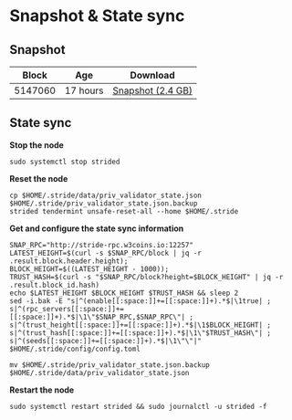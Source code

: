 # Snapshot & State sync

## Snapshot

|     Block   |     Age     |   Download  |
| ----------- | ----------- | ----------- |
|   5147060   |  17 hours | [Snapshot (2.4 GB)](https://s3.eu-central-1.amazonaws.com/w3coins.io/snapshots/stride-mainnet/stride_snapsot_latest.tar.lz4)  |

## State sync

**Stop the node**

```
sudo systemctl stop strided
```

**Reset the node**

```
cp $HOME/.stride/data/priv_validator_state.json $HOME/.stride/priv_validator_state.json.backup
strided tendermint unsafe-reset-all --home $HOME/.stride
```

**Get and configure the state sync information**

```
SNAP_RPC="http://stride-rpc.w3coins.io:12257"
LATEST_HEIGHT=$(curl -s $SNAP_RPC/block | jq -r .result.block.header.height);
BLOCK_HEIGHT=$((LATEST_HEIGHT - 1000));
TRUST_HASH=$(curl -s "$SNAP_RPC/block?height=$BLOCK_HEIGHT" | jq -r .result.block_id.hash) 
echo $LATEST_HEIGHT $BLOCK_HEIGHT $TRUST_HASH && sleep 2
sed -i.bak -E "s|^(enable[[:space:]]+=[[:space:]]+).*$|\1true| ;
s|^(rpc_servers[[:space:]]+=[[:space:]]+).*$|\1\"$SNAP_RPC,$SNAP_RPC\"| ;
s|^(trust_height[[:space:]]+=[[:space:]]+).*$|\1$BLOCK_HEIGHT| ;
s|^(trust_hash[[:space:]]+=[[:space:]]+).*$|\1\"$TRUST_HASH\"| ;
s|^(seeds[[:space:]]+=[[:space:]]+).*$|\1\"\"|" $HOME/.stride/config/config.toml
```

```
mv $HOME/.stride/priv_validator_state.json.backup $HOME/.stride/data/priv_validator_state.json
```

**Restart the node**

```
sudo systemctl restart strided && sudo journalctl -u strided -f
```
